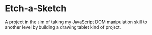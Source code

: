 # Etch-a-Sketch
A project in the aim of taking my JavaScript DOM manipulation skill to another level by building a drawing tablet kind of project.
